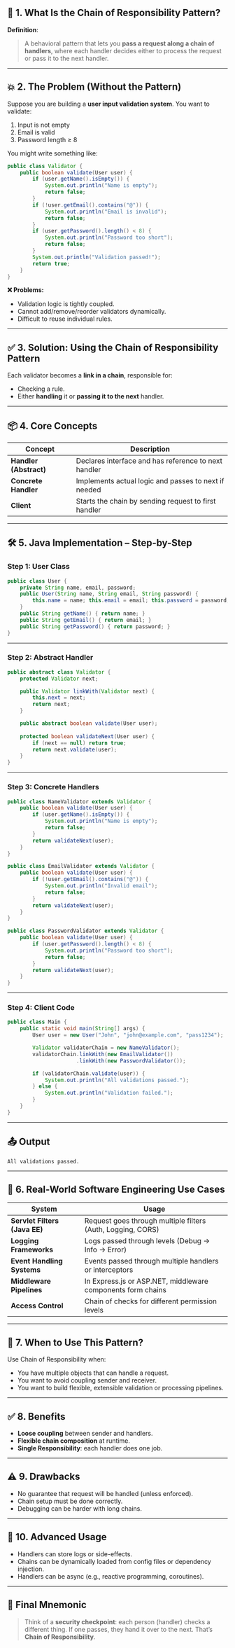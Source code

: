 
## 🧠 1. What Is the Chain of Responsibility Pattern?

**Definition**:

> A behavioral pattern that lets you **pass a request along a chain of handlers**, where each handler decides either to process the request or pass it to the next handler.

---

## 💥 2. The Problem (Without the Pattern)

Suppose you are building a **user input validation system**. You want to validate:

1. Input is not empty
2. Email is valid
3. Password length ≥ 8

You might write something like:

```java
public class Validator {
    public boolean validate(User user) {
        if (user.getName().isEmpty()) {
            System.out.println("Name is empty");
            return false;
        }
        if (!user.getEmail().contains("@")) {
            System.out.println("Email is invalid");
            return false;
        }
        if (user.getPassword().length() < 8) {
            System.out.println("Password too short");
            return false;
        }
        System.out.println("Validation passed!");
        return true;
    }
}
```

**❌ Problems:**

* Validation logic is tightly coupled.
* Cannot add/remove/reorder validators dynamically.
* Difficult to reuse individual rules.

---

## ✅ 3. Solution: Using the Chain of Responsibility Pattern

Each validator becomes a **link in a chain**, responsible for:

* Checking a rule.
* Either **handling** it or **passing it to the next** handler.

---

## 📦 4. Core Concepts

| Concept                | Description                                          |
| ---------------------- | ---------------------------------------------------- |
| **Handler (Abstract)** | Declares interface and has reference to next handler |
| **Concrete Handler**   | Implements actual logic and passes to next if needed |
| **Client**             | Starts the chain by sending request to first handler |

---

## 🛠️ 5. Java Implementation – Step-by-Step

### Step 1: User Class

```java
public class User {
    private String name, email, password;
    public User(String name, String email, String password) {
        this.name = name; this.email = email; this.password = password;
    }
    public String getName() { return name; }
    public String getEmail() { return email; }
    public String getPassword() { return password; }
}
```

---

### Step 2: Abstract Handler

```java
public abstract class Validator {
    protected Validator next;

    public Validator linkWith(Validator next) {
        this.next = next;
        return next;
    }

    public abstract boolean validate(User user);
    
    protected boolean validateNext(User user) {
        if (next == null) return true;
        return next.validate(user);
    }
}
```

---

### Step 3: Concrete Handlers

```java
public class NameValidator extends Validator {
    public boolean validate(User user) {
        if (user.getName().isEmpty()) {
            System.out.println("Name is empty");
            return false;
        }
        return validateNext(user);
    }
}

public class EmailValidator extends Validator {
    public boolean validate(User user) {
        if (!user.getEmail().contains("@")) {
            System.out.println("Invalid email");
            return false;
        }
        return validateNext(user);
    }
}

public class PasswordValidator extends Validator {
    public boolean validate(User user) {
        if (user.getPassword().length() < 8) {
            System.out.println("Password too short");
            return false;
        }
        return validateNext(user);
    }
}
```

---

### Step 4: Client Code

```java
public class Main {
    public static void main(String[] args) {
        User user = new User("John", "john@example.com", "pass1234");

        Validator validatorChain = new NameValidator();
        validatorChain.linkWith(new EmailValidator())
                      .linkWith(new PasswordValidator());

        if (validatorChain.validate(user)) {
            System.out.println("All validations passed.");
        } else {
            System.out.println("Validation failed.");
        }
    }
}
```

---

## 📤 Output

```
All validations passed.
```

---

## 💼 6. Real-World Software Engineering Use Cases

| System                        | Usage                                                       |
| ----------------------------- | ----------------------------------------------------------- |
| **Servlet Filters (Java EE)** | Request goes through multiple filters (Auth, Logging, CORS) |
| **Logging Frameworks**        | Logs passed through levels (Debug → Info → Error)           |
| **Event Handling Systems**    | Events passed through multiple handlers or interceptors     |
| **Middleware Pipelines**      | In Express.js or ASP.NET, middleware components form chains |
| **Access Control**            | Chain of checks for different permission levels             |

---

## 🎯 7. When to Use This Pattern?

Use Chain of Responsibility when:

* You have multiple objects that can handle a request.
* You want to avoid coupling sender and receiver.
* You want to build flexible, extensible validation or processing pipelines.

---

## ✅ 8. Benefits

* **Loose coupling** between sender and handlers.
* **Flexible chain composition** at runtime.
* **Single Responsibility**: each handler does one job.

---

## ⚠️ 9. Drawbacks

* No guarantee that request will be handled (unless enforced).
* Chain setup must be done correctly.
* Debugging can be harder with long chains.

---

## 🧪 10. Advanced Usage

* Handlers can store logs or side-effects.
* Chains can be dynamically loaded from config files or dependency injection.
* Handlers can be async (e.g., reactive programming, coroutines).

---

## 🧠 Final Mnemonic

> Think of a **security checkpoint**: each person (handler) checks a different thing. If one passes, they hand it over to the next.
> That’s **Chain of Responsibility**.
